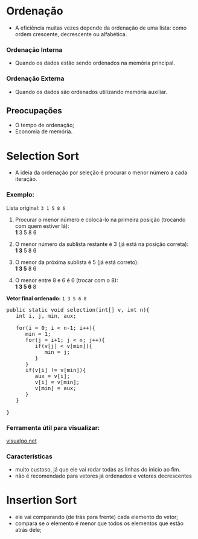 #  Ordenação

- A eficiência muitas vezes depende da ordenação de uma lista: como ordem crescente, decrescente ou alfabética.

### Ordenação Interna
- Quando os dados estão sendo ordenados na memória principal.

### Ordenação Externa
- Quando os dados são ordenados utilizando memória auxiliar.

## Preocupações

- O tempo de ordenação;
- Economia de memória.

# Selection Sort

- A ideia da ordenação por seleção é procurar o menor número a cada iteração.

### Exemplo:

Lista original: `3 1 5 8 6`

1. Procurar o menor número e colocá-lo na primeira posição (trocando com quem estiver lá):  
   **1** 3 5 8 6

2. O menor número da sublista restante é 3 (já está na posição correta):  
   **1 3** 5 8 6

3. O menor da próxima sublista é 5 (já está correto):  
   **1 3 5** 8 6

4. O menor entre 8 e 6 é 6 (trocar com o 8):  
   **1 3 5 6** 8

**Vetor final ordenado:** `1 3 5 6 8`

<pre>public static void selection(int[] v, int n){
   int i, j, min, aux;

   for(i = 0; i < n-1; i++){
      min = 1;
      for(j = i+1; j < n; j++){
         if(v[j] < v[min]){
            min = j;
         }           
      }
      if(v[i] != v[min]){
         aux = v[i];
         v[i] = v[min];
         v[min] = aux;
      }
   }
                   
}</pre>

### Ferramenta útil para visualizar:
[visualgo.net](https://visualgo.net)

### Características
- muito custoso, já que ele vai rodar todas as linhas do inicio ao fim.
- não é recomendado para vetores já ordenados e vetores decrescentes

# Insertion Sort
- ele vai comparando (de trás para frente) cada elemento do vetor;
- compara se o elemento é menor que todos os elementos que estão atrás dele;

<pre>
  
</pre>
